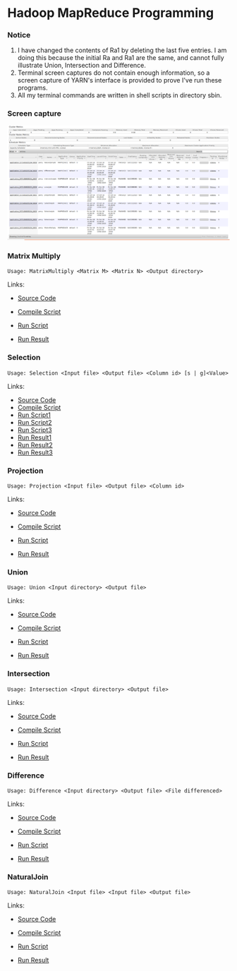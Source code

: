 # Hadoop MapReduce Programming

### Notice

1. I have changed the contents of Ra1 by deleting the last five entries. I am doing this because the initial Ra and Ra1 are the same, and cannot fully illustrate Union, Intersection and Difference.
2. Terminal screen captures do not contain enough information, so a screen capture of YARN's interface is provided to prove I've run these programs.
3. All my terminal commands are written in shell scripts in directory sbin.

### Screen capture

<left>
    <img src="YARN.png">
</left>

### Matrix Multiply

```shell
Usage: MatrixMultiply <Matrix M> <Matrix N> <Output directory>
```

Links:

- [Source Code](https://github.com/PerseusW/Hadoop/blob/master/171860611-王麦迪-作业4/code/MatrixMultiply.java)
- [Compile Script](https://github.com/PerseusW/Hadoop/blob/master/171860611-王麦迪-作业4/sbin/compileMatrixMultiply.sh)
- [Run Script](https://github.com/PerseusW/Hadoop/blob/master/171860611-王麦迪-作业4/sbin/runMatrixMultiply.sh)

- [Run Result](https://github.com/PerseusW/Hadoop/blob/master/171860611-王麦迪-作业4/ans/MatrixMultiply)

### Selection

```shell
Usage: Selection <Input file> <Output file> <Column id> [s | g]<Value>
```

Links:

- [Source Code](https://github.com/PerseusW/Hadoop/blob/master/171860611-王麦迪-作业4/code/Selection.java)
- [Compile Script](https://github.com/PerseusW/Hadoop/blob/master/171860611-王麦迪-作业4/sbin/compileSelection.sh)
- [Run Script1](https://github.com/PerseusW/Hadoop/blob/master/171860611-王麦迪-作业4/sbin/runSelection1.sh)
- [Run Script2](https://github.com/PerseusW/Hadoop/blob/master/171860611-王麦迪-作业4/sbin/runSelection2.sh)
- [Run Script3](https://github.com/PerseusW/Hadoop/blob/master/171860611-王麦迪-作业4/sbin/runSelection3.sh)
- [Run Result1](https://github.com/PerseusW/Hadoop/blob/master/171860611-王麦迪-作业4/ans/Selection1)
- [Run Result2](https://github.com/PerseusW/Hadoop/blob/master/171860611-王麦迪-作业4/ans/Selection2)
- [Run Result3](https://github.com/PerseusW/Hadoop/blob/master/171860611-王麦迪-作业4/ans/Selection3)

### Projection

```shell
Usage: Projection <Input file> <Output file> <Column id>
```

Links:

- [Source Code](https://github.com/PerseusW/Hadoop/blob/master/171860611-王麦迪-作业4/code/Projection.java)
- [Compile Script](https://github.com/PerseusW/Hadoop/blob/master/171860611-王麦迪-作业4/sbin/compileProjection.sh)
- [Run Script](https://github.com/PerseusW/Hadoop/blob/master/171860611-王麦迪-作业4/sbin/runProjection.sh)

- [Run Result](https://github.com/PerseusW/Hadoop/blob/master/171860611-王麦迪-作业4/ans/Projection)

### Union

```shell
Usage: Union <Input directory> <Output file>
```

Links:

- [Source Code](https://github.com/PerseusW/Hadoop/blob/master/171860611-王麦迪-作业4/code/Union.java)
- [Compile Script](https://github.com/PerseusW/Hadoop/blob/master/171860611-王麦迪-作业4/sbin/compileUnion.sh)
- [Run Script](https://github.com/PerseusW/Hadoop/blob/master/171860611-王麦迪-作业4/sbin/runUnion.sh)

- [Run Result](https://github.com/PerseusW/Hadoop/blob/master/171860611-王麦迪-作业4/ans/Union)

### Intersection

```shell
Usage: Intersection <Input directory> <Output file>
```

Links:

- [Source Code](https://github.com/PerseusW/Hadoop/blob/master/171860611-王麦迪-作业4/code/Intersection.java)
- [Compile Script](https://github.com/PerseusW/Hadoop/blob/master/171860611-王麦迪-作业4/sbin/compileIntersection.sh)
- [Run Script](https://github.com/PerseusW/Hadoop/blob/master/171860611-王麦迪-作业4/sbin/runIntersection.sh)

- [Run Result](https://github.com/PerseusW/Hadoop/blob/master/171860611-王麦迪-作业4/ans/Intersection)

### Difference

```shell
Usage: Difference <Input directory> <Output file> <File differenced>
```

Links:

- [Source Code](https://github.com/PerseusW/Hadoop/blob/master/171860611-王麦迪-作业4/code/Difference.java)
- [Compile Script](https://github.com/PerseusW/Hadoop/blob/master/171860611-王麦迪-作业4/sbin/compileDifference.sh)
- [Run Script](https://github.com/PerseusW/Hadoop/blob/master/171860611-王麦迪-作业4/sbin/runDifference.sh)

- [Run Result](https://github.com/PerseusW/Hadoop/blob/master/171860611-王麦迪-作业4/ans/Difference)

### NaturalJoin

```shell
Usage: NaturalJoin <Input file> <Input file> <Output file>
```

Links:

- [Source Code](https://github.com/PerseusW/Hadoop/blob/master/171860611-王麦迪-作业4/code/NaturalJoin.java)
- [Compile Script](https://github.com/PerseusW/Hadoop/blob/master/171860611-王麦迪-作业4/sbin/compileNaturalJoin.sh)
- [Run Script](https://github.com/PerseusW/Hadoop/blob/master/171860611-王麦迪-作业4/sbin/runNaturalJoin.sh)

- [Run Result](https://github.com/PerseusW/Hadoop/blob/master/171860611-王麦迪-作业4/ans/NaturalJoin)


